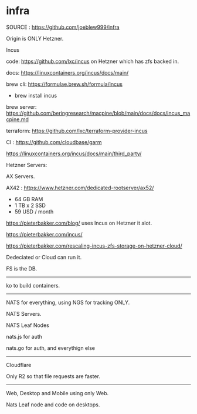 # infra

SOURCE : https://github.com/joeblew999/infra


Origin is ONLY Hetzner.

Incus

code: https://github.com/lxc/incus on Hetzner which has zfs backed in.

docs: https://linuxcontainers.org/incus/docs/main/

brew cli: https://formulae.brew.sh/formula/incus
- brew install incus

brew server:
https://github.com/beringresearch/macpine/blob/main/docs/docs/incus_macpine.md



terraform: https://github.com/lxc/terraform-provider-incus

CI : https://github.com/cloudbase/garm

https://linuxcontainers.org/incus/docs/main/third_party/


Hetzner Servers:

AX Servers.

AX42 : https://www.hetzner.com/dedicated-rootserver/ax52/
- 64 GB RAM
- 1 TB x 2 SSD
- 59 USD / month


https://pieterbakker.com/blog/ uses Incus on Hetzner it alot.

https://pieterbakker.com/incus/

https://pieterbakker.com/rescaling-incus-zfs-storage-on-hetzner-cloud/


Dedeciated or Cloud can run it.

FS is the DB.

---

ko to build containers.


---

NATS for everything, using NGS for tracking ONLY.

NATS Servers.

NATS Leaf Nodes

nats.js for auth

nats.go for auth, and everythign else

---

Cloudflare 

Only R2 so that file requests are faster.

---

Web, Desktop and Mobile using only Web.

Nats Leaf node and code on desktops.


